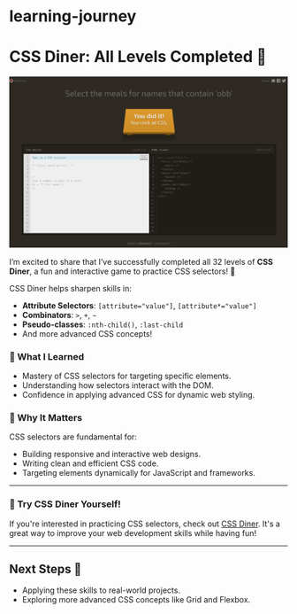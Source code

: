 # learning-journey

# CSS Diner: All Levels Completed 🥳

![CSS Diner Completion](./css-diner-completion.png)

I’m excited to share that I’ve successfully completed all 32 levels of **CSS Diner**, a fun and interactive game to practice CSS selectors! 🎉


CSS Diner helps sharpen skills in:
- **Attribute Selectors**: `[attribute="value"]`, `[attribute*="value"]`
- **Combinators**: `>`, `+`, `~`
- **Pseudo-classes**: `:nth-child()`, `:last-child`
- And more advanced CSS concepts!

### 📝 What I Learned
- Mastery of CSS selectors for targeting specific elements.
- Understanding how selectors interact with the DOM.
- Confidence in applying advanced CSS for dynamic web styling.


### 🎯 Why It Matters
CSS selectors are fundamental for:
- Building responsive and interactive web designs.
- Writing clean and efficient CSS code.
- Targeting elements dynamically for JavaScript and frameworks.

---

### 🌟 Try CSS Diner Yourself!
If you're interested in practicing CSS selectors, check out [CSS Diner](https://flukeout.github.io/). It's a great way to improve your web development skills while having fun!

---


## Next Steps 🚀
- Applying these skills to real-world projects.
- Exploring more advanced CSS concepts like Grid and Flexbox.

